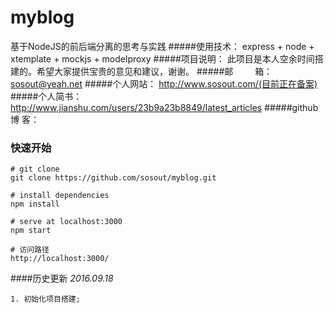 # myblog
基于NodeJS的前后端分离的思考与实践
#####使用技术： express + node + xtemplate + mockjs + modelproxy
#####项目说明： 此项目是本人空余时间搭建的。希望大家提供宝贵的意见和建议，谢谢。
#####邮&emsp;&emsp;&ensp;箱： sosout@yeah.net
#####个人网站： http://www.sosout.com/(目前正在备案)
#####个人简书： http://www.jianshu.com/users/23b9a23b8849/latest_articles
#####github博 客： 

### 快速开始

```
# git clone
git clone https://github.com/sosout/myblog.git
 
# install dependencies
npm install

# serve at localhost:3000
npm start

# 访问路径
http://localhost:3000/
```

####历史更新
  *2016.09.18*

  	1. 初始化项目搭建;
